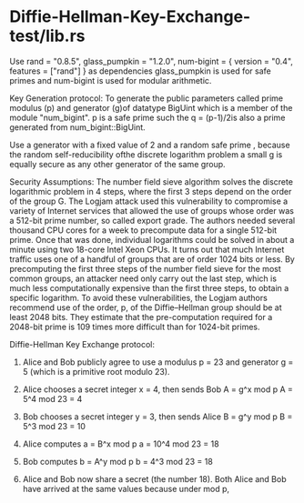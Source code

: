 # Diffie-Hellman-Key-Exchange-test/lib.rs
Use rand = "0.8.5", glass_pumpkin = "1.2.0", num-bigint = { version = "0.4", features = ["rand"] } as dependencies
glass_pumpkin is used for safe primes and num-bigint is used for modular arithmetic.

Key Generation protocol: To generate the public parameters called prime modulus (p) and generator (g)of datatype BigUint which is a member of the module "num_bigint". p is a safe prime such the q = (p-1)/2is also a prime generated from num_bigint::BigUint. 

Use a generator with a fixed value of 2 and a random safe prime , because the random self-reducibility ofthe discrete logarithm problem a small g is equally secure as any other generator of the same group.

Security Assumptions: 
The number field sieve algorithm solves the discrete logarithmic problem in 4 steps, where the first 3 steps depend on the order of the group G. The Logjam attack used this vulnerability to compromise a variety of Internet services that allowed the use of groups whose order was a 512-bit prime number, so called export grade. The authors needed several thousand CPU cores for a week to precompute data for a single 512-bit prime. Once that was done, individual logarithms could be solved in about a minute using two 18-core Intel Xeon CPUs. It turns out that much Internet traffic uses one of a handful of groups that are of order 1024 bits or less. By precomputing the first three steps of the number field sieve for the most common groups, an attacker need only carry out the last step, which is much less computationally expensive than the first three steps, to obtain a specific logarithm.
To avoid these vulnerabilities, the Logjam authors recommend use of the order, p, of the Diffie–Hellman group should be at least 2048 bits. They estimate that the pre-computation required for a 2048-bit prime is 109 times more difficult than for 1024-bit primes.

Diffie-Hellman Key Exchange protocol:
1. Alice and Bob publicly agree to use a modulus p = 23 and generator g = 5 (which is a primitive root modulo 23).

2. Alice chooses a secret integer x = 4, then sends Bob A = g^x mod p
            A = 5^4 mod 23 = 4
            
3. Bob chooses a secret integer y = 3, then sends Alice B = g^y mod p
            B = 5^3 mod 23 = 10
            
4. Alice computes a = B^x mod p
            a = 10^4 mod 23 = 18
            
5. Bob computes b = A^y mod p
            b = 4^3 mod 23 = 18
            
6. Alice and Bob now share a secret (the number 18).
Both Alice and Bob have arrived at the same values because under mod p,

